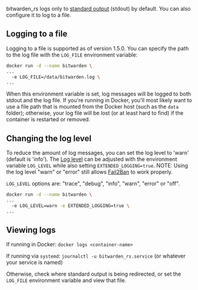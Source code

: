 bitwarden_rs logs only to [standard output](https://en.wikipedia.org/wiki/Standard_streams#Standard_output_(stdout)) (stdout) by default. You can also configure it to log to a file.

## Logging to a file

Logging to a file is supported as of version 1.5.0. You can specify the path to the log file with the `LOG_FILE` environment variable:

```sh
docker run -d --name bitwarden \
...
  -e LOG_FILE=/data/bitwarden.log \
...
```

When this environment variable is set, log messages will be logged to both stdout and the log file. If you're running in Docker, you'll most likely want to use a file path that is mounted from the Docker host (such as the `data` folder); otherwise, your log file will be lost (or at least hard to find) if the container is restarted or removed.

## Changing the log level

To reduce the amount of log messages, you can set the log level to 'warn' (default is 'info'). The [Log level](https://docs.rs/log/0.4.7/log/enum.Level.html#variants) can be adjusted with the environment variable `LOG_LEVEL` while also setting `EXTENDED_LOGGING=true`. NOTE: Using the log level "warn" or "error" still allows [Fail2Ban](https://github.com/dani-garcia/bitwarden_rs/wiki/Fail2Ban-Setup) to work properly.

`LOG_LEVEL` options are: "trace", "debug", "info", "warn", "error" or "off".

```sh
docker run -d --name bitwarden \
...
  -e LOG_LEVEL=warn -e EXTENDED_LOGGING=true \
...
```

## Viewing logs

If running in Docker: `docker logs <container-name>`

If running via `systemd`: `journalctl -u bitwarden_rs.service` (or whatever your service is named)

Otherwise, check where standard output is being redirected, or set the `LOG_FILE` environment variable and view that file.